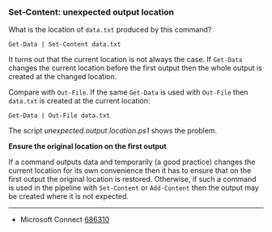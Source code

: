 
### Set-Content: unexpected output location

What is the location of `data.txt` produced by this command?

    Get-Data | Set-Content data.txt

It turns out that the current location is not always the case. If `Get-Data`
changes the current location before the first output then the whole output is
created at the changed location.

Compare with `Out-File`. If the same `Get-Data` is used with `Out-File` then
`data.txt`  is created at the current location:

    Get-Data | Out-File data.txt

The script *unexpected.output.location.ps1* shows the problem.

**Ensure the original location on the first output**

If a command outputs data and temporarily (a good practice) changes the current
location for its own convenience then it has to ensure that on the first output
the original location is restored. Otherwise, if such a command is used in the
pipeline with `Set-Content` or `Add-Content` then the output may be created
where it is not expected.

---

- Microsoft Connect [686310](https://connect.microsoft.com/PowerShell/Feedback/Details/686310)
